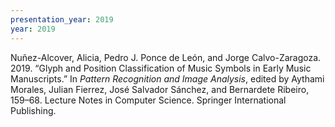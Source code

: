 ```yaml
---
presentation_year: 2019
year: 2019
---
```


Nuñez-Alcover, Alicia, Pedro J. Ponce de León, and Jorge Calvo-Zaragoza. 2019. “Glyph and Position Classification of Music Symbols in Early Music Manuscripts.” In <i>Pattern Recognition and Image Analysis</i>, edited by Aythami Morales, Julian Fierrez, José Salvador Sánchez, and Bernardete Ribeiro, 159–68. Lecture Notes in Computer Science. Springer International Publishing.